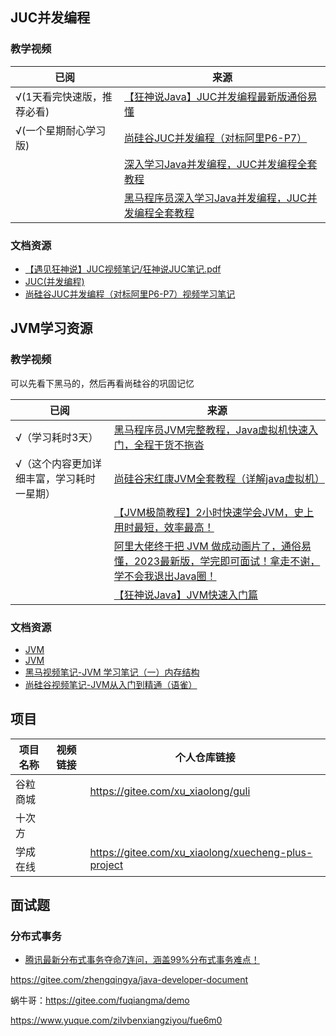 





## JUC并发编程

### 教学视频

| **已阅**                   | **来源**                                                     |
| -------------------------- | ------------------------------------------------------------ |
| √(1天看完快速版，推荐必看) | [【狂神说Java】JUC并发编程最新版通俗易懂](https://gitee.com/link?target=https%3A%2F%2Fwww.bilibili.com%2Fvideo%2FBV1B7411L7tE) |
| √(一个星期耐心学习版)      | [尚硅谷JUC并发编程（对标阿里P6-P7）](https://gitee.com/link?target=https%3A%2F%2Fwww.bilibili.com%2Fvideo%2FBV1ar4y1x727) |
|                            | [深入学习Java并发编程，JUC并发编程全套教程](https://gitee.com/link?target=https%3A%2F%2Fwww.bilibili.com%2Fvideo%2FBV1ha4y1N74m) |
|                            | [黑马程序员深入学习Java并发编程，JUC并发编程全套教程](https://gitee.com/link?target=https%3A%2F%2Fwww.bilibili.com%2Fvideo%2FBV16J411h7Rd) |

### 文档资源

- [【遇见狂神说】JUC视频笔记/狂神说JUC笔记.pdf](https://gitee.com/kuangstudy/kuang_livenote/raw/master/【遇见狂神说】JUC视频笔记/狂神说JUC笔记.pdf)
- [JUC(并发编程)](https://gitee.com/link?target=https%3A%2F%2Fblog.csdn.net%2Fabc98526%2Farticle%2Fdetails%2F123938633)
- [尚硅谷JUC并发编程（对标阿里P6-P7）视频学习笔记](https://gitee.com/link?target=https%3A%2F%2Ftangzhi.blog.csdn.net%2Farticle%2Fdetails%2F109210095)







##  JVM学习资源

### 教学视频

可以先看下黑马的，然后再看尚硅谷的巩固记忆

| **已阅**                                  | **来源**                                                     |
| ----------------------------------------- | ------------------------------------------------------------ |
| √（学习耗时3天）                          | [黑马程序员JVM完整教程，Java虚拟机快速入门，全程干货不拖沓](https://gitee.com/link?target=https%3A%2F%2Fwww.bilibili.com%2Fvideo%2FBV1yE411Z7AP) |
| √（这个内容更加详细丰富，学习耗时一星期） | [尚硅谷宋红康JVM全套教程（详解java虚拟机）](https://gitee.com/link?target=https%3A%2F%2Fwww.bilibili.com%2Fvideo%2FBV1PJ411n7xZ) |
|                                           | [【JVM极简教程】2小时快速学会JVM，史上用时最短，效率最高！](https://gitee.com/link?target=https%3A%2F%2Fwww.bilibili.com%2Fvideo%2FBV1he4y1e7nW) |
|                                           | [阿里大佬终于把 JVM 做成动画片了，通俗易懂，2023最新版，学完即可面试！拿走不谢，学不会我退出Java圈！](https://gitee.com/link?target=https%3A%2F%2Fwww.bilibili.com%2Fvideo%2FBV1hX4y1m7QP) |
|                                           | [【狂神说Java】JVM快速入门篇](https://gitee.com/link?target=https%3A%2F%2Fwww.bilibili.com%2Fvideo%2FBV1iJ411d7jS) |

### 文档资源

- [JVM](https://gitee.com/link?target=https%3A%2F%2Fwww.processon.com%2Fview%2F62b09c30e0b34d0c0841072d)
- [JVM](https://gitee.com/link?target=https%3A%2F%2Fwww.processon.com%2Fview%2F643abdddae6d2a36933b23ce)
- [黑马视频笔记-JVM 学习笔记（一）内存结构](https://gitee.com/link?target=https%3A%2F%2Fblog.csdn.net%2Fweixin_50280576%2Farticle%2Fdetails%2F113742011)
- [尚硅谷视频笔记-JVM从入门到精通（语雀）](https://gitee.com/link?target=https%3A%2F%2Fwww.yuque.com%2Fu21195183%2Fjvm)





## 项目

| 项目名称 | 视频链接 | 个人仓库链接                                        |
| -------- | -------- | --------------------------------------------------- |
| 谷粒商城 |          | https://gitee.com/xu_xiaolong/guli                  |
| 十次方   |          |                                                     |
| 学成在线 |          | https://gitee.com/xu_xiaolong/xuecheng-plus-project |



## 面试题

### 分布式事务

- [腾讯最新分布式事务夺命7连问，涵盖99%分布式事务难点！](https://gitee.com/link?target=https%3A%2F%2Fwww.bilibili.com%2Fvideo%2FBV1bM4y1z71o)


https://gitee.com/zhengqingya/java-developer-document

蜗牛哥：https://gitee.com/fuqiangma/demo

https://www.yuque.com/zilvbenxiangziyou/fue6m0

